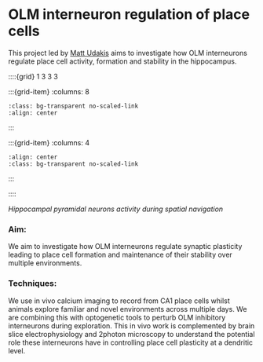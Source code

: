 # OLM interneuron regulation of place cells

This project led by [Matt Udakis](../our-team/members/mattudakis) aims to investigate how OLM interneurons
regulate place cell activity, formation and stability in the hippocampus. 

::::{grid} 1 3 3 3

:::{grid-item}
:columns: 8
```{image} ../img/projects/inscopix_project.png 
:class: bg-transparent no-scaled-link
:align: center
```
:::


:::{grid-item}
:columns: 4
```{image} ../img/projects/miniscope.gif
:align: center
:class: bg-transparent no-scaled-link
```
:::

::::

*Hippocampal pyramidal neurons activity during spatial navigation* 

### Aim:
We aim to investigate how OLM interneurons regulate synaptic plasticity leading to place cell formation and maintenance of their stability over multiple environments.

### Techniques:
We use in vivo calcium imaging to record from CA1 place cells whilst animals explore familiar and novel environments across multiple days.
We are combining this with optogenetic tools to perturb OLM inhibitory interneurons during exploration. 
This in vivo work is complemented by brain slice electrophysiology and  2photon microscopy to understand the potential role these interneurons have in controlling place cell plasticity at a dendritic level. 


&nbsp;



